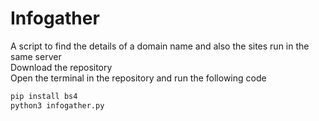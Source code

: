 # Infogather
A script to find the details of a domain name and also the sites run in the same server<br>
Download the repository<br>
Open the terminal in the repository and run the following code<br>
```python
pip install bs4
python3 infogather.py
```
